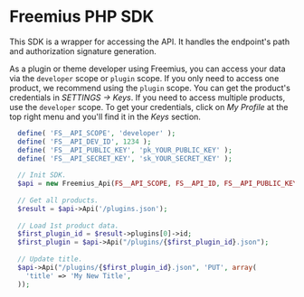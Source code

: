 # Freemius PHP SDK
This SDK is a wrapper for accessing the API. It handles the endpoint's path and authorization signature generation.

As a plugin or theme developer using Freemius, you can access your data via the `developer` scope or `plugin` scope. 
If you only need to access one product, we recommend using the `plugin` scope. You can get the product's credentials in *SETTINGS -> Keys*.
If you need to access multiple products, use the `developer` scope. To get your credentials, click on *My Profile* at the top right menu and you'll find it in the *Keys* section.

```php
  define( 'FS__API_SCOPE', 'developer' );
  define( 'FS__API_DEV_ID', 1234 );
  define( 'FS__API_PUBLIC_KEY', 'pk_YOUR_PUBLIC_KEY' );
  define( 'FS__API_SECRET_KEY', 'sk_YOUR_SECRET_KEY' );
  
  // Init SDK.
  $api = new Freemius_Api(FS__API_SCOPE, FS__API_ID, FS__API_PUBLIC_KEY, FS__API_SECRET_KEY);
  
  // Get all products.
  $result = $api->Api('/plugins.json');
  
  // Load 1st product data.
  $first_plugin_id = $result->plugins[0]->id;
  $first_plugin = $api->Api("/plugins/{$first_plugin_id}.json");
  
  // Update title.
  $api->Api("/plugins/{$first_plugin_id}.json", 'PUT', array(
    'title' => 'My New Title',
  ));
```

